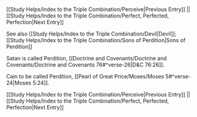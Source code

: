 [[Study Helps/Index to the Triple Combination/Perceive|Previous Entry]]  ||  [[Study Helps/Index to the Triple Combination/Perfect, Perfected, Perfection|Next Entry]]

 See also [[Study Helps/Index to the Triple Combination/Devil|Devil]]; [[Study Helps/Index to the Triple Combination/Sons of Perdition|Sons of Perdition]]

 Satan is called Perdition, [[Doctrine and Covenants/Doctrine and Covenants/Doctrine and Covenants 76#^verse-26|D&C 76:26]].

 Cain to be called Perdition, [[Pearl of Great Price/Moses/Moses 5#^verse-24|Moses 5:24]].

[[Study Helps/Index to the Triple Combination/Perceive|Previous Entry]]  ||  [[Study Helps/Index to the Triple Combination/Perfect, Perfected, Perfection|Next Entry]]